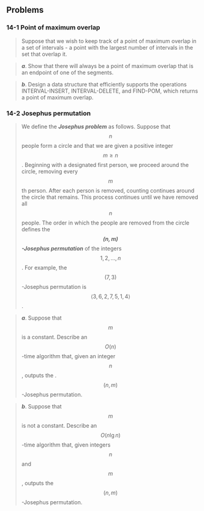 ## Problems

### 14-1 Point of maximum overlap

> Suppose that we wish to  keep track of a point of maximum overlap in a set of intervals - a point with the largest number of intervals in the set that overlap it.

> __*a*__. Show that there will always be a point of maximum overlap that is an endpoint of one of the segments.

> __*b*__. Design a data structure that efficiently supports the operations INTERVAL-INSERT, INTERVAL-DELETE, and FIND-POM, which returns a point of maximum overlap.

### 14-2 Josephus permutation

> We define the __*Josephus problem*__ as follows. Suppose that $$n$$ people form a circle and that we are given a positive integer $$m \ge n$$. Beginning with a designated first person, we proceed around the circle, removing every $$m$$th person. After each person is removed, counting continues around the circle that remains. This process continues until we have removed all $$n$$ people. The order in which the people are removed from the circle defines the __*$$(n,m)$$-Josephus permutation*__ of the integers $$1,2, \dots ,n$$. For example, the $$(7, 3)$$-Josephus permutation is $$\langle 3, 6, 2, 7, 5, 1, 4 \rangle$$.

> __*a*__. Suppose that $$m$$ is a constant. Describe an $$O(n)$$-time algorithm that, given an integer $$n$$, outputs the .$$(n,m)$$-Josephus permutation.

> __*b*__. Suppose that $$m$$ is not a constant. Describe an $$O(n \lg n)$$-time algorithm that, given integers $$n$$ and $$m$$, outputs the $$(n,m)$$-Josephus permutation.
